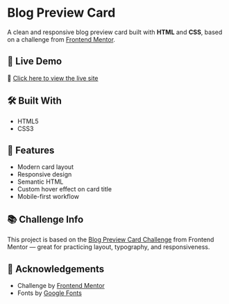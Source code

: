 # Blog Preview Card

A clean and responsive blog preview card built with **HTML** and **CSS**, based on a challenge from [Frontend Mentor](https://www.frontendmentor.io/).

## 🚀 Live Demo

🔗 [Click here to view the live site](https://mr-potatoh.github.io/preview-card/)

## 🛠️ Built With

- HTML5  
- CSS3

## 📸 Features

- Modern card layout  
- Responsive design
- Semantic HTML  
- Custom hover effect on card title
- Mobile-first workflow  

## 📚 Challenge Info

This project is based on the [Blog Preview Card Challenge](https://www.frontendmentor.io/challenges/blog-preview-card-ck8sHcK_0) from Frontend Mentor — great for practicing layout, typography, and responsiveness.

## 🙌 Acknowledgements

- Challenge by [Frontend Mentor](https://www.frontendmentor.io/)  
- Fonts by [Google Fonts](https://fonts.google.com/)
